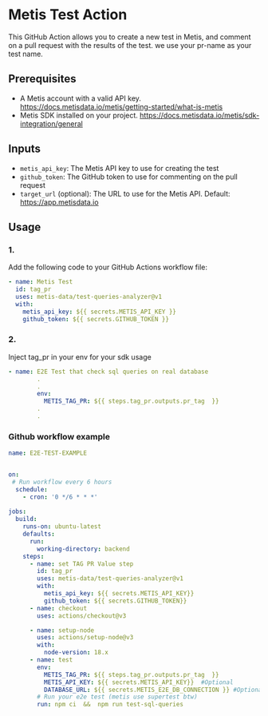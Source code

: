 # Metis Test Action

This GitHub Action allows you to create a new test in Metis, and comment on a pull request with the results of the test.
we use your pr-name as your test name.

## Prerequisites
- A Metis account with a valid API key. https://docs.metisdata.io/metis/getting-started/what-is-metis
- Metis SDK installed on your project. https://docs.metisdata.io/metis/sdk-integration/general

## Inputs
- `metis_api_key`: The Metis API key to use for creating the test
- `github_token`: The GitHub token to use for commenting on the pull request
- `target_url` (optional): The URL to use for the Metis API. Default: https://app.metisdata.io

## Usage

### 1.
Add the following code to your GitHub Actions workflow file:
```yaml
- name: Metis Test
  id: tag_pr
  uses: metis-data/test-queries-analyzer@v1
  with:
    metis_api_key: ${{ secrets.METIS_API_KEY }}
    github_token: ${{ secrets.GITHUB_TOKEN }}
```
### 2.
Inject tag_pr in your env for your sdk usage
```yaml
- name: E2E Test that check sql queries on real database
        .
        . 
        env:
          METIS_TAG_PR: ${{ steps.tag_pr.outputs.pr_tag  }}
        .
        .
```

### Github workflow example

```yaml
name: E2E-TEST-EXAMPLE


on:
 # Run workflow every 6 hours
  schedule:
    - cron: '0 */6 * * *'
 
jobs:
  build:
    runs-on: ubuntu-latest
    defaults:
      run:
        working-directory: backend
    steps:
      - name: set TAG PR Value step
        id: tag_pr
        uses: metis-data/test-queries-analyzer@v1
        with:
          metis_api_key: ${{ secrets.METIS_API_KEY}}
          github_token: ${{ secrets.GITHUB_TOKEN}}
      - name: checkout
        uses: actions/checkout@v3

      - name: setup-node
        uses: actions/setup-node@v3
        with:
          node-version: 18.x 
      - name: test
        env:
          METIS_TAG_PR: ${{ steps.tag_pr.outputs.pr_tag  }}
          METIS_API_KEY: ${{ secrets.METIS_API_KEY}}  #Optional
          DATABASE_URL: ${{ secrets.METIS_E2E_DB_CONNECTION }} #Optional
        # Run your e2e test (metis use supertest btw)
        run: npm ci  &&  npm run test-sql-queries
```